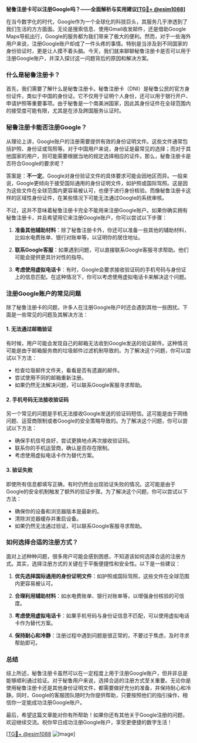 **秘鲁注册卡可以注册Google吗？——全面解析与实用建议[[TG💪+ @esim1088](https://t.me/s/esim1088)]**

在当今数字化的时代，Google作为一个全球化的科技巨头，其服务几乎渗透到了我们生活的方方面面。无论是搜索信息、使用Gmail收发邮件，还是借助Google Maps导航出行，Google的服务都为我们带来了极大的便利。然而，对于一些海外用户来说，注册Google账户却成了一件头疼的事情。特别是当涉及到不同国家的身份验证时，更是让人摸不着头脑。今天，我们就来聊聊秘鲁注册卡是否可以用于注册Google账户，并深入探讨这一问题背后的原因和解决方案。

### 什么是秘鲁注册卡？

首先，我们需要了解什么是秘鲁注册卡。秘鲁注册卡（DNI）是秘鲁公民的官方身份证件，类似于中国的身份证。它不仅用于证明个人身份，还可以用于银行开户、申请护照等重要事项。由于秘鲁是一个南美洲国家，因此其身份证件在全球范围内的接受度可能有限，尤其是在涉及跨国服务认证时。

### 秘鲁注册卡能否注册Google？

从理论上讲，Google账户的注册需要提供有效的身份证明文件。这些文件通常包括护照、身份证或驾照等。对于中国用户来说，身份证是最常见的选择；而对于其他国家的用户，则可能需要根据当地的规定选择相应的证件。那么，秘鲁注册卡是否符合Google的要求呢？

答案是：**不一定**。Google对身份验证文件的具体要求可能会因地区而异。一般来说，Google更倾向于接受国际通用的身份证明文件，如护照或国际驾照。这是因为这些文件在全球范围内更容易被认可，也便于进行身份核验。而像秘鲁注册卡这样的区域性身份证件，在某些情况下可能无法通过Google的系统审核。

不过，这并不意味着秘鲁注册卡完全不能用来注册Google账户。如果你确实拥有秘鲁注册卡，并且希望用它来注册Google账户，你可以尝试以下步骤：

1. **准备其他辅助材料**：除了秘鲁注册卡外，你还可以准备一些其他的辅助材料，比如水电费账单、银行对账单等，以证明你的居住地址。
   
2. **联系Google客服**：如果遇到问题，可以直接联系Google客服寻求帮助。他们可能会提供更具针对性的指导。

3. **考虑使用虚拟电话卡**：有时，Google会要求接收验证码的手机号码与身份证上的信息匹配。在这种情况下，你可以考虑使用虚拟电话卡来解决这个问题。

### 注册Google账户的常见问题

除了秘鲁注册卡的问题，许多人在注册Google账户时还会遇到其他一些困扰。下面是一些常见的问题及其解决方法：

#### 1. 无法通过邮箱验证

有时候，用户可能会发现自己的邮箱无法收到Google发送的验证邮件。这种情况可能是由于邮箱服务商的垃圾邮件过滤机制导致的。为了解决这个问题，你可以尝试以下方法：

- 检查垃圾邮件文件夹，看看是否有遗漏的邮件。
- 尝试使用不同的邮箱重新注册。
- 如果仍然无法解决问题，可以联系Google客服寻求帮助。

#### 2. 手机号码无法接收验证码

另一个常见的问题是手机无法接收Google发送的验证码短信。这可能是由于网络问题、运营商限制或者Google的安全策略导致的。为了解决这个问题，你可以尝试以下方法：

- 确保手机信号良好，尝试更换地点再次接收验证码。
- 联系你的手机运营商，确认是否存在限制。
- 考虑使用虚拟电话卡作为替代方案。

#### 3. 验证失败

即使所有信息都填写正确，有时仍然会出现验证失败的情况。这可能是由于Google的安全机制触发了额外的验证步骤。为了解决这个问题，你可以尝试以下方法：

- 确保你的设备和浏览器版本是最新的。
- 清除浏览器缓存并重启设备。
- 如果仍然无法通过验证，可以联系Google客服寻求帮助。

### 如何选择合适的注册方式？

面对上述种种问题，很多用户可能会感到困惑，不知道该如何选择合适的注册方式。其实，选择注册方式的关键在于平衡便捷性和安全性。以下是一些建议：

1. **优先选择国际通用的身份证明文件**：如护照或国际驾照，这些文件在全球范围内更容易被认可。

2. **合理利用辅助材料**：如水电费账单、银行对账单等，以增强身份核验的可信度。

3. **考虑使用虚拟电话卡**：如果手机号码与身份证信息不匹配，可以使用虚拟电话卡作为替代方案。

4. **保持耐心和冷静**：注册过程中遇到问题是很正常的，不要过于焦虑，及时寻求帮助即可。

### 总结

综上所述，秘鲁注册卡虽然可以在一定程度上用于注册Google账户，但并非总是能够顺利通过验证。对于秘鲁用户来说，选择合适的注册方式至关重要。无论你是使用秘鲁注册卡还是其他身份证明文件，都需要做好充分的准备，并保持耐心和冷静。同时，Google的客服团队随时为你提供帮助，只要按照他们的指引操作，相信你一定能成功注册Google账户。

最后，希望这篇文章能对你有所帮助！如果你还有其他关于Google注册的问题，欢迎继续交流。祝你早日成功注册Google账户，享受更便捷的数字生活！

[[TG💪+ @esim1088](https://t.me/s/esim1088) ![Image](https://i.postimg.cc/4NQfJmqS/Snipaste-2025-05-13-00-14-12.png)]